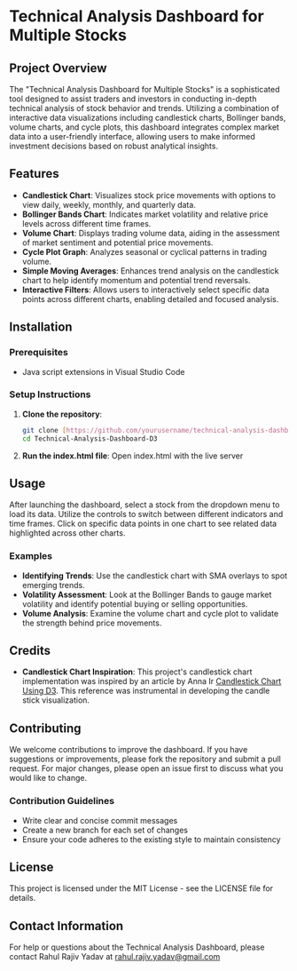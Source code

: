 
# Technical Analysis Dashboard for Multiple Stocks

## Project Overview

The "Technical Analysis Dashboard for Multiple Stocks" is a sophisticated tool designed to assist traders and investors in conducting in-depth technical analysis of stock behavior and trends. Utilizing a combination of interactive data visualizations including candlestick charts, Bollinger bands, volume charts, and cycle plots, this dashboard integrates complex market data into a user-friendly interface, allowing users to make informed investment decisions based on robust analytical insights.

## Features

- **Candlestick Chart**: Visualizes stock price movements with options to view daily, weekly, monthly, and quarterly data.
- **Bollinger Bands Chart**: Indicates market volatility and relative price levels across different time frames.
- **Volume Chart**: Displays trading volume data, aiding in the assessment of market sentiment and potential price movements.
- **Cycle Plot Graph**: Analyzes seasonal or cyclical patterns in trading volume.
- **Simple Moving Averages**: Enhances trend analysis on the candlestick chart to help identify momentum and potential trend reversals.
- **Interactive Filters**: Allows users to interactively select specific data points across different charts, enabling detailed and focused analysis.

## Installation

### Prerequisites

- Java script extensions in Visual Studio Code

### Setup Instructions

1. **Clone the repository**:
   ```bash
   git clone [https://github.com/yourusername/technical-analysis-dashboard.git](https://github.com/Rahulxx01/Technical-Analysis-Dashboard-D3.git)
   cd Technical-Analysis-Dashboard-D3
   ```

2. **Run the index.html file**:
   Open index.html with the live server
  
   
## Usage

After launching the dashboard, select a stock from the dropdown menu to load its data. Utilize the controls to switch between different indicators and time frames. Click on specific data points in one chart to see related data highlighted across other charts.

### Examples

- **Identifying Trends**: Use the candlestick chart with SMA overlays to spot emerging trends.
- **Volatility Assessment**: Look at the Bollinger Bands to gauge market volatility and identify potential buying or selling opportunities.
- **Volume Analysis**: Examine the volume chart and cycle plot to validate the strength behind price movements.
  

## Credits
- **Candlestick Chart Inspiration**: This project's candlestick chart implementation was inspired by an article by Anna Ir [Candlestick Chart Using D3](https://medium.com/@annairxyz/candlestick-chart-using-d3-a7f978578cd7). This reference was instrumental in developing the candle stick visualization.

## Contributing

We welcome contributions to improve the dashboard. If you have suggestions or improvements, please fork the repository and submit a pull request. For major changes, please open an issue first to discuss what you would like to change.

### Contribution Guidelines

- Write clear and concise commit messages
- Create a new branch for each set of changes
- Ensure your code adheres to the existing style to maintain consistency

## License

This project is licensed under the MIT License - see the LICENSE file for details.

## Contact Information

For help or questions about the Technical Analysis Dashboard, please contact Rahul Rajiv Yadav at rahul.rajiv.yadav@gmail.com
